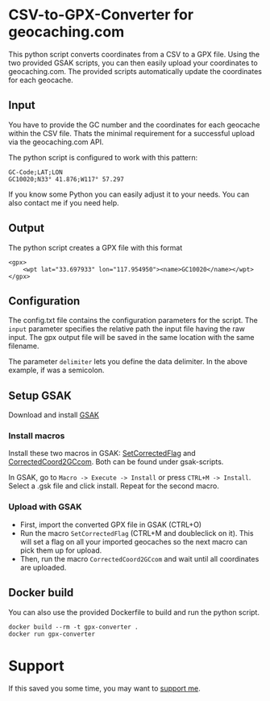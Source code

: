 CSV-to-GPX-Converter for geocaching.com
======

This python script converts coordinates from a CSV to a GPX file. Using the two provided GSAK scripts, you can then easily upload your coordinates to geocaching.com. The provided scripts automatically update the coordinates for each geocache.

## Input
You have to provide the GC number and the coordinates for each geocache within the CSV file. Thats the minimal requirement for a successful upload via the geocaching.com API.

The python script is configured to work with this pattern:

```
GC-Code;LAT;LON
GC10020;N33° 41.876;W117° 57.297
```

If you know some Python you can easily adjust it to your needs. You can also contact me if you need help.

## Output
The python script creates a GPX file with this format

```
<gpx>
	<wpt lat="33.697933" lon="117.954950"><name>GC10020</name></wpt>
</gpx>
```

## Configuration
The config.txt file contains the configuration parameters for the script. The `input` parameter specifies the relative path the input file having the raw input. The gpx output file will be saved in the same location with the same filename.

The parameter `delimiter` lets you define the data delimiter. In the above example, if was a semicolon.

## Setup GSAK

Download and install [GSAK](http://www.gsak.net)

### Install macros
Install these two macros in GSAK: [SetCorrectedFlag](http://gsak.net/board/index.php?showtopic=31875&st=0&#entry239020) and [CorrectedCoord2GCcom](http://gsak.net/board/index.php?s=84bf3b6d3d9508f637d2d5000a5d6163&showtopic=32407). Both can be found under gsak-scripts.

In GSAK, go to `Macro -> Execute -> Install` or press `CTRL+M -> Install`. Select a .gsk file and click install. Repeat for the second macro.


### Upload with GSAK
* First, import the converted GPX file in GSAK (CTRL+O)
* Run the macro `SetCorrectedFlag` (CTRL+M and doubleclick on it). This will set a flag on all your imported geocaches so the next macro can pick them up for upload.
* Then, run the macro `CorrectedCoord2GCcom` and wait until all coordinates are uploaded.


## Docker build
You can also use the provided Dockerfile to build and run the python script.

```
docker build --rm -t gpx-converter .
docker run gpx-converter
```


# Support
If this saved you some time, you may want to [support me](https://www.paypal.me/SommerMatthias/5).
